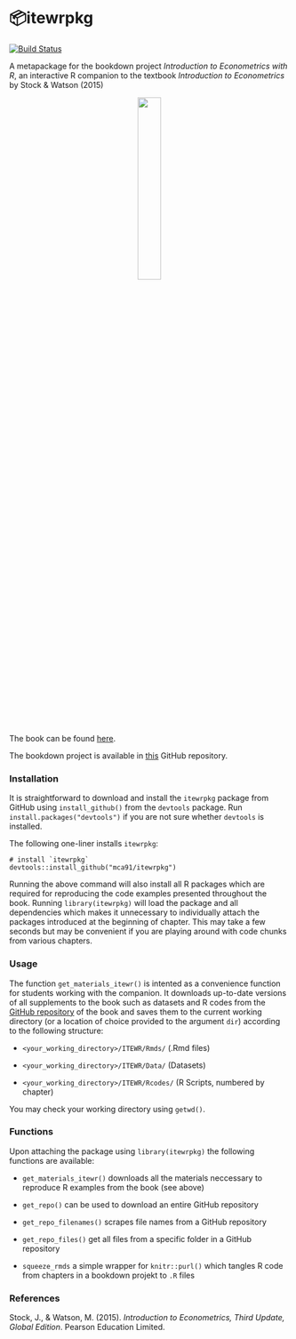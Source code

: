 # 📦itewrpkg 

[![Build Status](https://travis-ci.org/mca91/itewrpkg.svg?branch=master)](https://travis-ci.org/mca91/itewrpkg)

A metapackage for the bookdown project <i>Introduction to Econometrics with R</i>, an interactive R companion to the textbook <i>Introduction to Econometrics</i> by Stock &amp; Watson (2015)

<p align="center"><img align="center" src="https://github.com/mca91/EconometricsWithR/blob/master/docs/images/cover.png" width="29%" height="29%"></p>

The book can be found [here](https://www.econometrics-with-r.org/).

The bookdown project is available in [this](https://github.com/mca91/EconometricsWithR) GitHub repository.

### Installation

It is straightforward to download and install the `itewrpkg` package from GitHub using `install_github()` from the `devtools` package. Run `install.packages("devtools")` if you are not sure whether `devtools` is installed. 

The following one-liner installs `itewrpkg`:

```
# install `itewrpkg`
devtools::install_github("mca91/itewrpkg")
```

Running the above command will also install all R packages which are required for reproducing the code examples presented throughout the book. Running `library(itewrpkg)` will load the package and all dependencies which makes it unnecessary to individually attach the packages introduced at the beginning of chapter. This may take a few seconds but may be convenient if you are playing around with code chunks from various chapters. 

### Usage

The function `get_materials_itewr()` is intented as a convenience function for students working with the companion. It downloads up-to-date versions of all supplements to the book such as datasets and R codes from the [GitHub repository](https://github.com/mca91/EconometricsWithR) of the book and saves them to the current working directory (or a location of choice provided to the argument `dir`) according to the following structure:

- `<your_working_directory>/ITEWR/Rmds/` (.Rmd files)

- `<your_working_directory>/ITEWR/Data/` (Datasets)

- `<your_working_directory>/ITEWR/Rcodes/` (R Scripts, numbered by chapter)

You may check your working directory using `getwd()`.

### Functions

Upon attaching the package using `library(itewrpkg)` the following functions are available:

- `get_materials_itewr()` downloads all the materials neccessary to reproduce R examples from the book (see above)

- `get_repo()` can be used to download an entire GitHub repository

- `get_repo_filenames()` scrapes file names from a GitHub repository

- `get_repo_files()` get all files from a specific folder in a GitHub repository

- `squeeze_rmds` a simple wrapper for `knitr::purl()` which tangles R code from chapters in a bookdown projekt to `.R` files

### References
Stock, J., & Watson, M. (2015). *Introduction to Econometrics, Third Update, Global Edition*. Pearson Education Limited.
